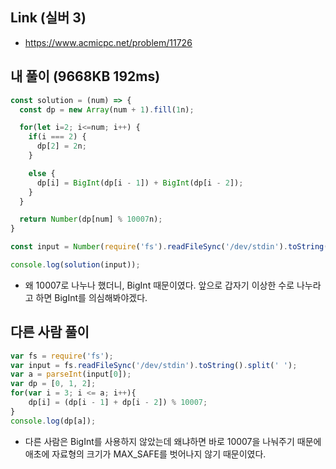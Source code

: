 ## Link (실버 3)       

- https://www.acmicpc.net/problem/11726  

## 내 풀이 (9668KB	192ms)  

```javascript
const solution = (num) => {
  const dp = new Array(num + 1).fill(1n);

  for(let i=2; i<=num; i++) {
    if(i === 2) {
      dp[2] = 2n;
    }

    else {
      dp[i] = BigInt(dp[i - 1]) + BigInt(dp[i - 2]);
    }
  }

  return Number(dp[num] % 10007n);
}

const input = Number(require('fs').readFileSync('/dev/stdin').toString().trim());

console.log(solution(input));
```


- 왜 10007로 나누나 했더니, BigInt 때문이였다. 앞으로 갑자기 이상한 수로 나누라고 하면 BigInt를 의심해봐야겠다.


## 다른 사람 풀이

```javascript
var fs = require('fs');
var input = fs.readFileSync('/dev/stdin').toString().split(' ');
var a = parseInt(input[0]);
var dp = [0, 1, 2];
for(var i = 3; i <= a; i++){
    dp[i] = (dp[i - 1] + dp[i - 2]) % 10007;
}
console.log(dp[a]);
```

- 다른 사람은 BigInt를 사용하지 않았는데 왜냐하면 바로 10007을 나눠주기 때문에 애초에 자료형의 크기가 MAX_SAFE를 벗어나지 않기 때문이였다. 
